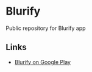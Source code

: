 # Blurify
Public repository for Blurify app

## Links
* [Blurify on Google Play](https://play.google.com/store/apps/details?id=com.chteuchteu.blurify)
